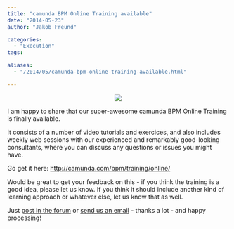 ```yaml
---
title: "camunda BPM Online Training available"
date: "2014-05-23"
author: "Jakob Freund"

categories:
  - "Execution"
tags: 

aliases:
  - "/2014/05/camunda-bpm-online-training-available.html"

---
```


<div>
<div class="separator" style="clear: both; text-align: center;"><a href="http://2.bp.blogspot.com/-_Z0oXk2Fuys/U3_MpoU-Z7I/AAAAAAAAAWg/TJ9g_aJGa80/s1600/ichhabs.jpg" imageanchor="1" style="margin-left: 1em; margin-right: 1em;"><img border="0" src="http://2.bp.blogspot.com/-_Z0oXk2Fuys/U3_MpoU-Z7I/AAAAAAAAAWg/TJ9g_aJGa80/s1600/ichhabs.jpg" /></a></div>
<p>
I am happy to share that our super-awesome camunda BPM Online Training is finally available. 
</p>
<p>
It consists of a number of video tutorials and exercices, and also includes weekly web sessions with our experienced and remarkably good-looking consultants, where you can discuss any questions or issues you might have. 
</p>
<p>
Go get it here: <a href="http://camunda.com/bpm/training/online/">http://camunda.com/bpm/training/online/</a>
</p>
<p>
Would be great to get your feedback on this - if you think the training is a good idea, please let us know. If you think it should include another kind of learning approach or whatever else, let us know that as well. 
</p>
<p>
Just <a href="https://groups.google.com/forum/#!forum/camunda-bpm-users">post in the forum</a> or <a href="mailto:community@camunda.org">send us an email</a> - thanks a lot - and happy processing!
</p>
</div>